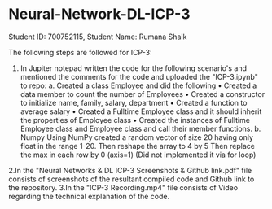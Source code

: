 # Neural-Network-DL-ICP-3

Student ID: 700752115, Student Name: Rumana Shaik

The following steps are followed for ICP-3:

1. In Jupiter notepad written the code for the following scenario's and mentioned the comments for the code and uploaded the "ICP-3.ipynb" to repo:
    a. Created a class Employee and did the following
   • Created a data member to count the number of Employees
   • Created a constructor to initialize name, family, salary, department
   • Created a function to average salary
   • Created a Fulltime Employee class and it should inherit the properties of Employee class
   • Created the instances of Fulltime Employee class and Employee class and call their member functions.
   b. Numpy
   Using NumPy created a random vector of size 20 having only float in the range 1-20.
   Then reshape the array to 4 by 5
   Then replace the max in each row by 0 (axis=1)
   (Did not implemented it via for loop)
   
2.In the "Neural Networks & DL ICP-3 Screenshots & Github link.pdf" file consists of screenshots of the resultant compiled code and Github link to the repository.
3.In the "ICP-3 Recording.mp4" file consists of Video regarding the technical explanation of the code.
